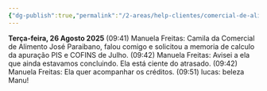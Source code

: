 ```yaml
---
{"dg-publish":true,"permalink":"/2-areas/help-clientes/comercial-de-alimentos-jose-paraibano/","dgPassFrontmatter":true,"created":"2025-08-26T09:52:25.100-03:00","updated":"2025-08-26T09:53:31.165-03:00"}
---
```




**Terça-feira, 26 Agosto 2025**
(09:41) Manuela Freitas: Camila da Comercial de Alimento José Paraibano, falou comigo e solicitou a memoria de calculo da apuração PIS e COFINS de Julho. 
(09:42) Manuela Freitas: Avisei a ela que ainda estavamos concluindo. Ela está ciente do atrasado. 
(09:42) Manuela Freitas: Ela quer acompanhar os créditos. 
(09:51) lucas: beleza Manu!